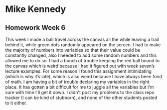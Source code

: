 # Mike Kennedy

## Homework Week 6


This week I made a ball travel across the canvas all the while leaving a trail behind it, while green dots randomly appeared on the screen. I had to make the majority of numbers into variables so that their value could be constantly changed, also I needed to add some random numbers and this allowed me to do so. I had a bunch of trouble keeping the red ball bound to the canvas which is weird because I had it figured out with week seven’s lecture examples. For some reason I found this assignment intimidating (which is why it’s late), which is also weird because I have always been fond of math. I am having a bit of trouble declaring my variables in the right place.
It has gotten a bit difficult for me to juggle all the variables but I'm sure with time I'll get it down. I didn't post my problems
 to the class repo tracker (I can be kind of stubborn), and none of the other students posted to it either.
